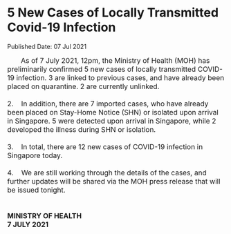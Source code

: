 <html>
    <meta http-equiv="Content-Type" content="text/html; charset=utf-8"/>
    <meta charset="utf-8"/>
    <title>5 New Cases of Locally Transmitted Covid-19 Infection</title>
    <body><h1>5 New Cases of Locally Transmitted Covid-19 Infection</h1>
    <p>Published Date: 07 Jul 2021</p> <span style="font-size: 16px;">&nbsp; &nbsp; &nbsp; &nbsp;As of 7 July 2021, 12pm, the Ministry of Health (MOH) has preliminarily confirmed 5 new cases of locally transmitted COVID-19 infection. 3 are linked to previous cases, and have already been placed on quarantine. 2 are currently unlinked.<br><br>2.&nbsp; &nbsp; In addition, there are 7 imported cases, who have already been placed on Stay-Home Notice (SHN) or isolated upon arrival in Singapore. 5 were detected upon arrival in Singapore, while 2 developed the illness during SHN or isolation.<br><br>3.&nbsp; &nbsp; In total, there are 12 new cases of COVID-19 infection in Singapore today.<br><br>4.&nbsp; &nbsp; We are still working through the details of the cases, and further updates will be shared via the MOH press release that will be issued tonight.<br><br><strong><br>MINISTRY OF HEALTH<br>7 JULY 2021</strong></span></body>
</html>